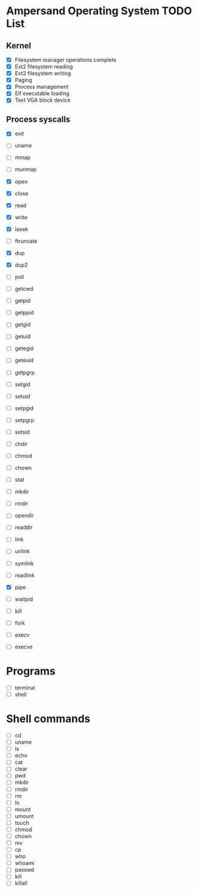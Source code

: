 # Ampersand Operating System TODO List

## Kernel
- [x] Filesystem manager operations complete
- [x] Ext2 filesystem reading
- [x] Ext2 filesystem writing
- [x] Paging
- [x] Process management
- [x] Elf executable loading
- [x] Text VGA block device

## Process syscalls
- [x] exit
- [ ] uname
- [ ] mmap
- [ ] munmap

- [x] open
- [x] close
- [x] read
- [x] write
- [x] lseek
- [ ] ftruncate
- [x] dup
- [x] dup2
- [ ] poll

- [ ] getcwd
- [ ] getpid
- [ ] getppid
- [ ] getgid
- [ ] getuid
- [ ] getegid
- [ ] geteuid
- [ ] getpgrp

- [ ] setgid
- [ ] setuid
- [ ] setpgid
- [ ] setpgrp
- [ ] setsid

- [ ] chdir
- [ ] chmod
- [ ] chown
- [ ] stat
- [ ] mkdir
- [ ] rmdir
- [ ] opendir
- [ ] readdir
- [ ] link
- [ ] unlink
- [ ] symlink
- [ ] readlink

- [x] pipe

- [ ] waitpid
- [ ] kill
- [ ] fork
- [ ] execv
- [ ] execve

# Programs
- [ ] terminal
- [ ] shell

# Shell commands
- [ ] cd
- [ ] uname
- [ ] ls
- [ ] echo
- [ ] cat
- [ ] clear
- [ ] pwd
- [ ] mkdir
- [ ] rmdir
- [ ] rm
- [ ] ln
- [ ] mount
- [ ] umount
- [ ] touch
- [ ] chmod
- [ ] chown
- [ ] mv
- [ ] cp
- [ ] who
- [ ] whoami
- [ ] passwd
- [ ] kill
- [ ] killall